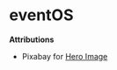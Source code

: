 # eventOS

**Attributions** 
- Pixabay for [Hero Image](https://pixabay.com/photos/meeting-addis-ababa-ethiopia-hall-83519/)
